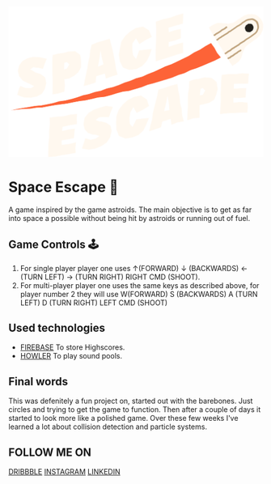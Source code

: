 ![](images/logo.svg)
# Space Escape :rocket:
A game inspired by the game astroids. The main objective is to get as far into space a possible without being hit by astroids or running out of fuel.

## Game Controls 🕹
1. For single player player one uses ↑(FORWARD) ↓ (BACKWARDS) ← (TURN LEFT) → (TURN RIGHT) RIGHT CMD (SHOOT).
2. For multi-player player one uses the same keys as described above, for player number 2 they will use W(FORWARD) S (BACKWARDS) A (TURN LEFT) D (TURN RIGHT) LEFT CMD (SHOOT)

## Used technologies
- [FIREBASE](https://firebase.com) To store Highscores.
- [HOWLER](https://howlerjs.com/) To play sound pools.

## Final words 
This was defenitely a fun project on, started out with the barebones. Just circles and trying to get the game to function. Then after a couple of days it started to look more like a polished game. Over these few weeks I've learned a lot about collision detection and particle systems. 

## FOLLOW ME ON
[DRIBBBLE](https://dribbble.com/rachouan) [INSTAGRAM](https://instagram.com/rachouan) [LINKEDIN](https://www.linkedin.com/in/rachouan/)